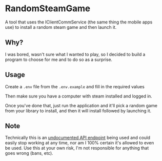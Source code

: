 # RandomSteamGame

A tool that uses the IClientCommService (the same thing the mobile apps use) to install a random steam game and then launch it.

## Why?
I was bored, wasn't sure what I wanted to play, so I decided to build a program to choose for me and to do so as a surprise.

## Usage
Create a `.env` file from the `.env.example` and fill in the required values

Then make sure you have a computer with steam installed and logged in.

Once you've done that, just run the application and it'll pick a random game from your library to install, and then it will install followed by launching it.

## Note
Technically this is an [undocumented API endpoint](https://steamapi.xpaw.me/#IClientCommService) being used and could easily stop working at any time, nor am I 100% certain it's allowed to even be used. Use this at your own risk, I'm not responsible for anything that goes wrong (bans, etc).
